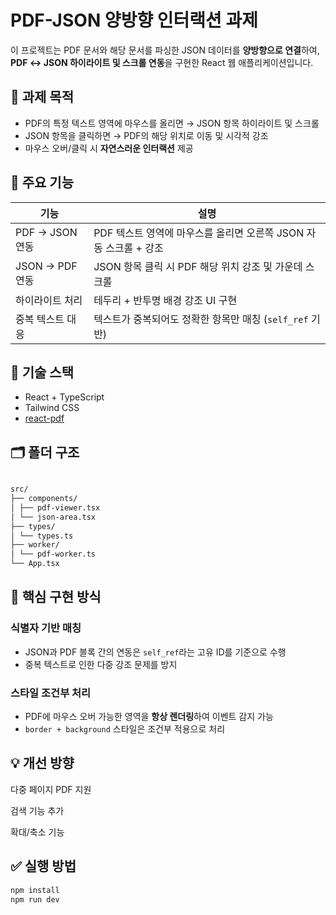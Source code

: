 # PDF-JSON 양방향 인터랙션 과제

이 프로젝트는 PDF 문서와 해당 문서를 파싱한 JSON 데이터를 **양방향으로 연결**하여,  
**PDF ↔ JSON 하이라이트 및 스크롤 연동**을 구현한 React 웹 애플리케이션입니다.

## 📌 과제 목적

- PDF의 특정 텍스트 영역에 마우스를 올리면 → JSON 항목 하이라이트 및 스크롤
- JSON 항목을 클릭하면 → PDF의 해당 위치로 이동 및 시각적 강조
- 마우스 오버/클릭 시 **자연스러운 인터랙션** 제공

## 🎯 주요 기능

| 기능             | 설명                                                             |
| ---------------- | ---------------------------------------------------------------- |
| PDF → JSON 연동  | PDF 텍스트 영역에 마우스를 올리면 오른쪽 JSON 자동 스크롤 + 강조 |
| JSON → PDF 연동  | JSON 항목 클릭 시 PDF 해당 위치 강조 및 가운데 스크롤            |
| 하이라이트 처리  | 테두리 + 반투명 배경 강조 UI 구현                                |
| 중복 텍스트 대응 | 텍스트가 중복되어도 정확한 항목만 매칭 (`self_ref` 기반)         |

## 🧱 기술 스택

- React + TypeScript
- Tailwind CSS
- [react-pdf](https://github.com/wojtekmaj/react-pdf)

## 🗂️ 폴더 구조

```bash

src/
├── components/
│ ├── pdf-viewer.tsx
│ └── json-area.tsx
├── types/
│ └── types.ts
├── worker/
│ └── pdf-worker.ts
└── App.tsx

```

## 📌 핵심 구현 방식

### 식별자 기반 매칭

- JSON과 PDF 블록 간의 연동은 `self_ref`라는 고유 ID를 기준으로 수행
- 중복 텍스트로 인한 다중 강조 문제를 방지

### 스타일 조건부 처리

- PDF에 마우스 오버 가능한 영역을 **항상 렌더링**하여 이벤트 감지 가능
- `border + background` 스타일은 조건부 적용으로 처리

## 💡 개선 방향

다중 페이지 PDF 지원

검색 기능 추가

확대/축소 기능

## ✅ 실행 방법

```bash
npm install
npm run dev

```
